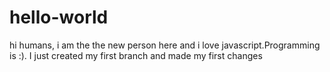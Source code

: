 # hello-world
hi humans,
i am the the new person here and i love javascript.Programming is :).
I just created my first branch and made my first changes
